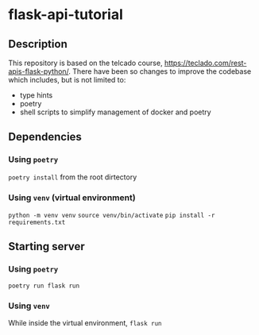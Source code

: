 # flask-api-tutorial

## Description
This repository is based on the telcado course, https://teclado.com/rest-apis-flask-python/.
There have been so changes to improve the codebase which includes, but is not limited to:
- type hints
- poetry
- shell scripts to simplify management of docker and poetry

## Dependencies

### Using `poetry`
`poetry install` from the root dirtectory

### Using `venv` (virtual environment)
`python -m venv venv`
`source venv/bin/activate`
`pip install -r requirements.txt`

## Starting server

### Using `poetry`
`poetry run flask run`

### Using `venv`
While inside the virtual environment,
`flask run`
